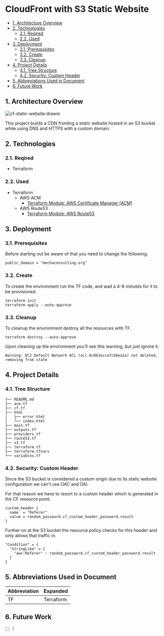 # CloudFront with S3 Static Website

- [1. Architecture Overview](#1-architecture-overview)
- [2. Technologies](#2-technologies)
  - [2.1. Reqired](#21-reqired)
  - [2.2. Used](#22-used)
- [3. Deployment](#3-deployment)
  - [3.1. Prerequisites](#31-prerequisites)
  - [3.2. Create](#32-create)
  - [3.3. Cleanup](#33-cleanup)
- [4. Project Details](#4-project-details)
  - [4.1. Tree Structure](#41-tree-structure)
  - [4.2. Security: Custom Header](#42-security-custom-header)
- [5. Abbreviations Used in Document](#5-abbreviations-used-in-document)
- [6. Future Work](#6-future-work)

## 1. Architecture Overview

![cf-static-website.drawio](file:///Users/davaba/git-repos/portfolio-cloud-projects/aws-cf-with-s3-static-website/images/cf-static-website.drawio.png)

This project builds a CDN fronting a static website hosted in an S3 bucket while using DNS and HTTPS with a custom domain.

## 2. Technologies

### 2.1. Reqired

- Terraform

### 2.2. Used

- Terraform
  - AWS ACM
    - [Terraform Module: AWS Certificate Manager (ACM)](https://registry.terraform.io/modules/terraform-aws-modules/acm/aws/latest)
  - AWS Route53
    - [Terraform Module: AWS Route53](https://registry.terraform.io/modules/terraform-aws-modules/route53/aws/latest)

## 3. Deployment

### 3.1. Prerequisites

Before starting out be aware of that you need to change the following.

```shell
public_domain = "mechaconsulting.org"
```

### 3.2. Create

To create the environment run the TF code, and wait a 4-8 minutes for it to be provisioned.

```shell
terraform init
terraform apply --auto-approve
```

### 3.3. Cleanup

To cleanup the environment destroy all the resources with TF.

```shell
terraform destroy --auto-approve
```

Upon cleaning up the environment you'll see this warning, but just ignore it.

```shell
Warning: EC2 Default Network ACL (acl-0c8b3acca7cbbea2a) not deleted, removing from state
```

## 4. Project Details

### 4.1. Tree Structure

```shell
├── README.md
├── acm.tf
├── cf.tf
├── html
│   ├── error.html
│   └── index.html
├── main.tf
├── outputs.tf
├── providers.tf
├── route53.tf
├── s3.tf
├── terraform.tf
├── terraform.tfvars
└── variables.tf
```

### 4.2. Security: Custom Header

Since the S3 bucket is considered a custom origin due to its static website configuration we can't use OAC and OAI.

For that reason we have to resort to a custom header which is generated in the CF resource point.

```shell
custom_header {
  name  = "Referer"
  value = random_password.cf_custom_header_password.result
}
```

Further on at the S3 bucket the resource policy checks for this header and only allows that traffic in.

```shell
"Condition" = {
  "StringLike" = {
    "aws:Referer" : random_password.cf_custom_header_password.result
  }
}
```

## 5. Abbreviations Used in Document

| Abbreviation | Expanded  |
| ------------ | --------- |
| TF           | Terraform |

## 6. Future Work

- [ ] !
